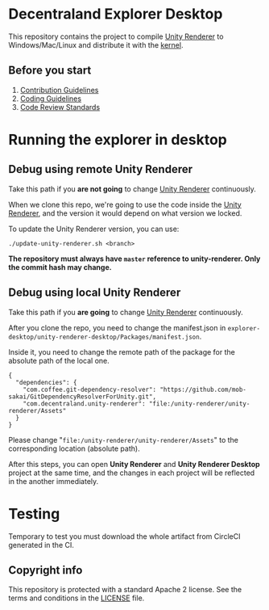 # Decentraland Explorer Desktop

This repository contains the project to compile [Unity Renderer](https://github.com/decentraland/unity-renderer) to Windows/Mac/Linux and distribute it with the [kernel](https://github.com/decentraland/explorer).

## Before you start

1. [Contribution Guidelines](https://github.com/decentraland/unity-renderer/.github/CONTRIBUTING.md)
2. [Coding Guidelines](https://github.com/decentraland/unity-renderer/docs/style-guidelines.md)
3. [Code Review Standards](https://github.com/decentraland/unity-renderer/docs/code-review-standards.md)

# Running the explorer in desktop

## Debug using remote Unity Renderer

Take this path if you **are not going** to change [Unity Renderer](https://github.com/decentraland/unity-renderer) continuously.

When we clone this repo, we're going to use the code inside the [Unity Renderer](https://github.com/decentraland/unity-renderer), and the version it would depend on what version we locked.

To update the Unity Renderer version, you can use:

```
./update-unity-renderer.sh <branch>
```

**The repository must always have `master` reference to unity-renderer. Only the commit hash may change.**

## Debug using local Unity Renderer

Take this path if you **are going** to change [Unity Renderer](https://github.com/decentraland/unity-renderer) continuously.

After you clone the repo, you need to change the manifest.json in `explorer-desktop/unity-renderer-desktop/Packages/manifest.json`.

Inside it, you need to change the remote path of the package for the absolute path of the local one.

```
{
  "dependencies": {
    "com.coffee.git-dependency-resolver": "https://github.com/mob-sakai/GitDependencyResolverForUnity.git",
    "com.decentraland.unity-renderer": "file:/unity-renderer/unity-renderer/Assets"
  }
}
```

Please change "`file:/unity-renderer/unity-renderer/Assets`" to the corresponding location (absolute path).

After this steps, you can open **Unity Renderer** and **Unity Renderer Desktop** project at the same time, and the changes in each project will be reflected in the another immediately.

# Testing

Temporary to test you must download the whole artifact from CircleCI generated in the CI.

## Copyright info

This repository is protected with a standard Apache 2 license. See the terms and conditions in the [LICENSE](LICENSE) file.